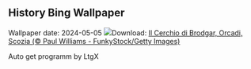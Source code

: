 ## History Bing Wallpaper
Wallpaper date: 2024-05-05
![](https://www.bing.com/th?id=OHR.OrkneyStones_IT-IT2078101217_UHD.jpg&w=1000)Download: [Il Cerchio di Brodgar, Orcadi, Scozia (© Paul Williams - FunkyStock/Getty Images)](https://www.bing.com/th?id=OHR.OrkneyStones_IT-IT2078101217_UHD.jpg)

Auto get programm by LtgX
